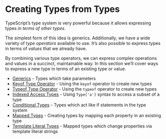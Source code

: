 # Creating Types from Types

TypeScript’s type system is very powerful because it allows expressing types *in terms of other types*.

The simplest form of this idea is generics. Additionally, we have a wide variety of *type operators* available to use. It’s also possible to express types in terms of *values* that we already have.

By combining various type operators, we can express complex operations and values in a succinct, maintainable way. In this section we’ll cover ways to express a new type in terms of an existing type or value.

* [Generics](https://www.typescriptlang.org/docs/handbook/2/generics.html) - Types which take parameters
* [Keyof Type Operator](https://www.typescriptlang.org/docs/handbook/2/keyof-types.html) - Using the `keyof` operator to create new types
* [Typeof Type Operator](https://www.typescriptlang.org/docs/handbook/2/typeof-types.html) - Using the `typeof` operator to create new types
* [Indexed Access Types](https://www.typescriptlang.org/docs/handbook/2/indexed-access-types.html) - Using `Type['a']` syntax to access a subset of a type
* [Conditional Types](https://www.typescriptlang.org/docs/handbook/2/conditional-types.html) - Types which act like if statements in the type system
* [Mapped Types](https://www.typescriptlang.org/docs/handbook/2/mapped-types.html) - Creating types by mapping each property in an existing type
* [Template Literal Types](https://www.typescriptlang.org/docs/handbook/2/template-literal-types.html) - Mapped types which change properties via template literal strings